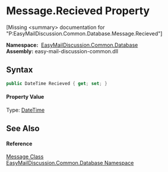 Message.Recieved Property
=========================

[Missing &lt;summary> documentation for "P:EasyMailDiscussion.Common.Database.Message.Recieved"]


  **Namespace:**  [EasyMailDiscussion.Common.Database][1]  
  **Assembly:** easy-mail-discussion-common.dll

Syntax
------

```csharp
public DateTime Recieved { get; set; }
```

#### Property Value
Type: [DateTime][2]

See Also
--------

#### Reference
[Message Class][3]  
[EasyMailDiscussion.Common.Database Namespace][1]  

[1]: ../README.md
[2]: https://docs.microsoft.com/dotnet/api/system.datetime
[3]: README.md